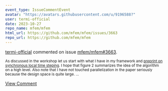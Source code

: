 ```yaml
---
event_type: IssueCommentEvent
avatar: "https://avatars.githubusercontent.com/u/9196588?"
user: termi-official
date: 2023-10-27
repo_name: mfem/mfem
html_url: https://github.com/mfem/mfem/issues/3663
repo_url: https://github.com/mfem/mfem
---
```


<a href='https://github.com/termi-official' target='_blank'>termi-official</a> commented on issue <a href='https://github.com/mfem/mfem/issues/3663' target='_blank'>mfem/mfem#3663</a>.

<small>As discussed in the workshop let us start with what I have in my framework and [preprint on synchronous local time steping](https://arxiv.org/pdf/2310.07607.pdf). I hope that figure 2 summarizes the idea of the algorithm on a high level. Also note that I have not touched parallelization in the paper seriously because the design space is quite large....</small>

<a href='https://github.com/mfem/mfem/issues/3663' target='_blank'>View Comment</a>